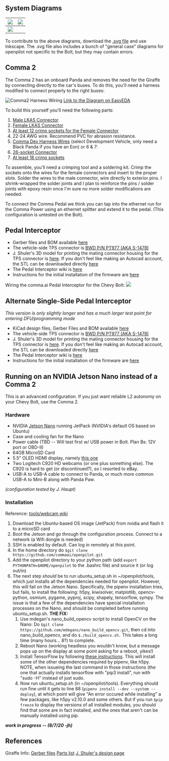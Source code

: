 ## System Diagrams ##

|![](http://justine-haupt.com/bolt/images/openpilot_bolt_comma2.png)| ![](http://justine-haupt.com/bolt/images/openpilot_bolt_jshuler.png)|
| ------------- |:-------------:|
|![](http://justine-haupt.com/bolt/images/openpilot_bolt_NVIDIAJetsonNano.png)|

To contribute to the above diagrams, download the [.svg file](http://www.justine-haupt.com/bolt/images/openpilot_systemdiagram.svg) and use Inkscape. The .svg file also includes a bunch of "general case" diagrams for openpilot not specific to the Bolt, but they may contain errors.

## Comma 2 ##
The Comma 2 has an onboard Panda and removes the need for the Giraffe by connecting directly to the car's buses.  To do this, you'll need a harness modified to connect properly to the right buses:

![Comma2 Harness Wiring](https://i.imgur.com/QGDNHLQ.png)
[Link to the Diagram on EasyEDA](https://easyeda.com/editor#id=76ac44b218d640e2bd9da8de83d87195)

To build this yourself you'll need the following parts:
1. [Male LKAS Connector](https://www.digikey.com/products/en?keywords=34825-0124%20)
2. [Female LKAS Connector](https://www.digikey.com/products/en?keywords=%2034824-0124)
3. [At least 12 crimp sockets for the Female Connector](https://www.digikey.com/product-detail/en/molex/5600230548/WM16762CT-ND/7428700)
4. 22-24 AWG wire.  Recommend PVC for abrasion resistance.
5. [Comma Dev Harness Wires](https://comma.ai/shop/products/comma-car-harness) (select Development Vehicle, only need a Black Panda if you have an Eon) or 6 & 7:
6. [26-socket Connector](https://www.digikey.com/products/en?keywords=5016462600)
7. [At least 18 crimp sockets](https://www.digikey.com/product-detail/en/molex/5016471000/WM6057CT-ND/1787797)  

To assemble, you'll need a crimping tool and a soldering kit.  Crimp the sockets onto the wires for the female connectors and insert to the proper slots.  Solder the wires to the male connector, wire directly to exterior pins. I shrink-wrapped the solder joints and I plan to reinforce the pins / solder joints with epoxy resin once I'm sure no more solder modifications are needed.

To connect the Comma Pedal we think you can tap into the ethernet run for the Comma Power using an ethernet splitter and extend it to the pedal.  (This configuration is untested on the Bolt).

## Pedal Interceptor ##
* Gerber files and BOM available [here](http://www.justine-haupt.com/bolt/pedalfab/)
* The vehicle-side TPS connector is [BWD P/N PT977 (AKA S-1478)](https://shop.advanceautoparts.com/p/bwd-electrical-connector-pt977/10433652-P?utm_medium=ymme)
* J. Shuler's 3D model for printing the mating connector housing for the TPS connector is [here](https://www.tinkercad.com/things/em6XUplxMTj). If you don't feel like making an Autocad account, the STL can be downloaded directly [here](http://justine-haupt.com/bolt/pedal_Mechanical/BoltMaleTPSConnectorHousing_jshuler.stl)
* The Pedal Interceptor wiki is [here](https://community.comma.ai/wiki/index.php/Comma_Pedal)
* Instructions for the initial installation of the firmware are [here](https://medium.com/@jfrux/flashing-the-comma-pedal-with-ubuntu-a83fb668f6e2)

Wiring the comma.ai Pedal Interceptor for the Chevy Bolt:
![](http://justine-haupt.com/bolt/images/PedalBoltWiringDiagram.png)

## Alternate Single-Side Pedal Interceptor ## 
*This version is only slightly longer and has a much larger test point for entering DFU/programming mode*
* KiCad design files, Gerber Files and BOM available [here](http://justine-haupt.com/bolt/singlesidepedal/)
* The vehicle-side TPS connector is [BWD P/N PT977 (AKA S-1478)](https://shop.advanceautoparts.com/p/bwd-electrical-connector-pt977/10433652-P?utm_medium=ymme)
* J. Shuler's 3D model for printing the mating connector housing for the TPS connector is [here](https://www.tinkercad.com/things/em6XUplxMTj). If you don't feel like making an Autocad account, the STL can be downloaded directly [here](http://justine-haupt.com/bolt/pedal_Mechanical/BoltMaleTPSConnectorHousing_jshuler.stl)
* The Pedal Interceptor wiki is [here](https://community.comma.ai/wiki/index.php/Comma_Pedal)
* Instructions for the initial installation of the firmware are [here](https://medium.com/@jfrux/flashing-the-comma-pedal-with-ubuntu-a83fb668f6e2)

## Running on an NVIDIA Jetson Nano instead of a Comma 2 ##
This is an advanced configuration. If you just want reliable L2 autonomy on your Chevy Bolt, use the Comma 2.
### Hardware ###
* NVIDIA [Jetson Nano](https://developer.nvidia.com/buy-jetson?product=jetson_nano&location=US) running JetPack (NVIDIA's default OS based on Ubuntu)
* Case and cooling fan for the Nano
* Power cable (TBD -- Will test first w/ USB power in Bolt. Plan Bs: 12V port or OBD-II)
* 64GB MicroSD Card 
* 5.5" OLED HDMI display, namely [this one](https://www.amazon.com/5-5inch-HDMI-AMOLED-Resolution-Capacitive/dp/B07N8WWDRK)
* Two Logitech C920 HD webcams (or one plus something else). The C920 is hard to get (or discontinued?), so I resorted to eBay.
* USB-A to USB-A cable to connect to Panda, or much more common USB-A to Mini-B along with Panda Paw.

*(configuration tested by J. Haupt)*

### Installation ###
Reference: [tools/webcam wiki](https://github.com/commaai/openpilot/tree/master/tools/webcam)
1. Download the Ubuntu-based OS image (JetPack) from nvidia and flash it to a microSD card
2. Boot the Jetson and go through the configuration process. Connect to a network (a Wifi dongle is needed)
3. SSH is enabled by default. Can log in remotely at this point.
4. In the home directory do `$git clone https://github.com/commaai/openpilot.git`
5. Add the openpilot directory to your python path (add `export PYTHONPATH=$HOME/openpilot` to the .bashrc file) and source it (or log out/in)
6. The next step *should* be to run ubuntu_setup.sh in ~/openpilot/tools, which just installs all the dependencies needed for openpilot. However, this will fail on the Jetson Nano. Specifically, the pipenv installation tries, but fails, to install the following: h5py, kiwisolver, matplotlib, opencv-python, osmium, pygame, pyproj, scipy, shapely, tensorflow, sympy. The issue is that a few of the dependencies have special installation processes on the Nano, and should be completed before running ubuntu_setup.sh. **THE FIX:**
    1. Use mdegan's nano_build_opencv script to install OpenCV on the Nano: Do `$git clone https://github.com/mdegans/nano_build_opencv.git`, then cd into nano_build_opencv, and do `$./build_opencv.sh.` This takes a long time (many hours... 8?) to complete.
    2. Reboot Nano (working headless you wouldn't know, but a message pops up on the display at some point asking for a reboot, yikes!)
    3. Install TensorFlow by following [these instructions](https://docs.nvidia.com/deeplearning/frameworks/install-tf-jetson-platform/index.html). This will install some of the other dependencies required by pipenv, like h5py. NOTE, when issueing the last command in those instructions (the one that actually installs tensorflow with "pip3 install", run with "sudo -H" instead of just sudo.
    4. Now run ubuntu_setup.sh (in ~/openpilot/tools). Everything should run fine until it gets to line 88 (`pipenv install --dev --system --deploy`), at which point will give "An error occured while installing" a few packages, like h5py v2.10.0 and some others. But if you run `$pip freeze` to display the versions of all installed modules, you should find that some are in fact installed, and the ones that aren't can be manually installed using pip.

***work in progress -- (8/7/20 -jh)***

## References ##
Giraffe Info:
[Gerber files](http://www.justine-haupt.com/bolt/giraffefab/)
[Parts list](http://www.justine-haupt.com/bolt/giraffeparts/)
[J. Shuler's design page](https://easyeda.com/jshuler/chevy-bolt-openpilot-giraffe-rev-3)
